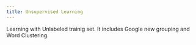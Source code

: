 ```yaml
---
title: Unsupervised Learning
---
```


Learning with Unlabeled trainig set. It includes Google new grouping and Word Clustering.